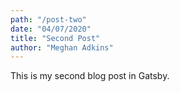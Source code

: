 ```yaml
---
path: "/post-two"
date: "04/07/2020"
title: "Second Post"
author: "Meghan Adkins"
---
```


This is my second blog post in Gatsby.